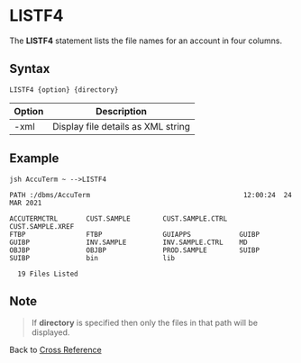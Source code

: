 # LISTF4

<PageHeader />

The **LISTF4** statement lists the file names for an account in four columns.  

## Syntax

```
LISTF4 {option} {directory}
```

| Option | Description  |
| ---    | ---          |
| -xml   | Display file details as XML string |

## Example

```
jsh AccuTerm ~ -->LISTF4

PATH :/dbms/AccuTerm                                      12:00:24  24 MAR 2021

ACCUTERMCTRL       CUST.SAMPLE        CUST.SAMPLE.CTRL   CUST.SAMPLE.XREF
FTBP               FTBP               GUIAPPS            GUIBP
GUIBP              INV.SAMPLE         INV.SAMPLE.CTRL    MD
OBJBP              OBJBP              PROD.SAMPLE        SUIBP
SUIBP              bin                lib

  19 Files Listed
```

## Note

>If **directory** is specified then only the files in that path will be displayed.

Back to [Cross Reference](./../README.md)

<PageFooter />
